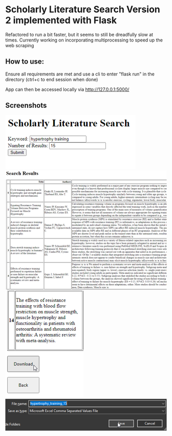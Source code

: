 # Scholarly Literature Search Version 2 implemented with Flask
Refactored to run a bit faster, but it seems to still be dreadfully slow at times. Currently working on incorporating multiprocessing to speed up the web scraping
## How to use:
Ensure all requirements are met and use a cli to enter "flask run" in the directory (ctrl+c to end session when done)

App can then be accessed locally via http://127.0.0.1:5000/
## Screenshots
![initial input](scholarly_literature_search/screenshots/fl1.png)
![results](scholarly_literature_search/screenshots/fl2.png)
![options](scholarly_literature_search/screenshots/fl3.png)
![download](scholarly_literature_search/screenshots/fl4.png)
